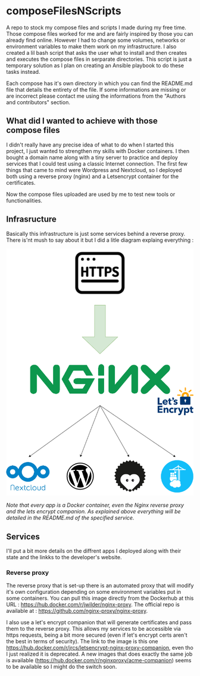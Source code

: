 # composeFilesNScripts
A repo to stock my compose files and scripts I made during my free time. Those compose files worked for me and are fairly inspired by those you can already find online. However I had to change some volumes, networks or environment variables to make them work on my infrastructure.
I also created a lil bash script that asks the user what to install and then creates and executes the compose files in serparate directories. This script is just a temporary solution as I plan on creating an Ansible playbook to do these tasks instead.

Each compose has it's own directory in which you can find the README.md file that details the entirety of the file. If some informations are missing or are incorrect please contact me using the informations from the "Authors and contributors" section.

## What did I wanted to achieve with those compose files
I didn't really have any precise idea of what to do when I started this project, I just wanted to strengthen my skills with Docker containers. I then bought a domain name along with a tiny server to practice and deploy services that I could test using a classic Internet connection. The first few things that came to mind were Wordpress and Nextcloud, so I deployed both using a reverse proxy (nginx) and a Letsencrypt container for the certificates.

Now the compose files uploaded are used by me to test new tools or functionalities.

## Infrasructure
Basically this infrastructure is just some services behind a reverse proxy. There is'nt mush to say about it but I did a litle diagram explaing everything :

![diagram of the reverse proxy](./infra.png "reverse proxy diagram")

*Note that every app is a Docker container, even the Nginx reverse proxy and the lets encrypt companion. As explained above everything will be detailed in the README.md of the specified service.*

## Services
I'll put a bit more details on the diffrent apps I deployed along with their state and the linkks to the developer's website.

### Reverse proxy
The reverse proxy that is set-up there is an automated proxy that will modify it's own configuration depending on some environment variables put in some containers. You can pull this image directly from the Dockerhub at this URL : <https://hub.docker.com/r/jwilder/nginx-proxy>. The official repo is available at : <https://github.com/nginx-proxy/nginx-proxy>.

I also use a let's encrypt companion that will generate certificates and pass them to the reverse proxy. This allows my services to be accessible via https requests, being a bit more secured (even if let's encrypt certs aren't the best in terms of security). The link to the image is this one <https://hub.docker.com/r/jrcs/letsencrypt-nginx-proxy-companion>, even tho I just realized it is deprecated. A new images that does exactly the same job is available (<https://hub.docker.com/r/nginxproxy/acme-companion>) seems to be available so I might do the switch soon.

